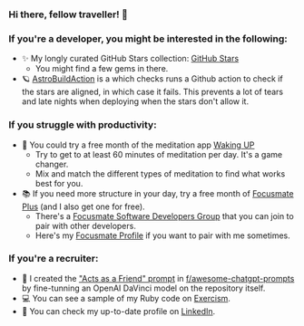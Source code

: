### Hi there, fellow traveller! 👋

### If you're a developer, you might be interested in the following:

- ✨ My longly curated GitHub Stars collection: [GitHub Stars](https://github.com/FlorinPopaCodes?tab=stars)
    - You might find a few gems in there.
- 🪐 [AstroBuildAction](https://github.com/FlorinPopaCodes/AstroBuildAction) is a which checks runs a Github action to check if the stars are aligned, in which case it fails. This prevents a lot of tears and late nights when deploying when the stars don't allow it.


### If you struggle with productivity:
- 🧘 You could try a free month of the meditation app [Waking UP](https://dynamic.wakingup.com/shareOpenAccess/SCF6B29F6)
    - Try to get to at least 60 minutes of meditation per day. It's a game changer.
    - Mix and match the different types of meditation to find what works best for you.
- 📚 If you need more structure in your day, try a free month of [Focusmate Plus](https://www.focusmate.com/?fmreferral=DRz3p70h5F) (and I also get one for free).
    - There's a [Focusmate Software Developers Group](https://www.focusmate.com/signup/softwaredevelopers) that you can join to pair with other developers.
    - Here's my [Focusmate Profile](https://www.focusmate.com/user/florin-popa-codes) if you want to pair with me sometimes.


### If you're a recruiter:
- 🦾 I created the ["Acts as a Friend" prompt](https://github.com/f/awesome-chatgpt-prompts/pull/508) in [f/awesome-chatgpt-prompts](https://github.com/f/awesome-chatgpt-prompts?tab=readme-ov-file#act-as-a-friend) by fine-tunning an OpenAI DaVinci model on the repository itself. 
- 💻 You can see a sample of my Ruby code on [Exercism](https://exercism.org/profiles/FlorinPopaCodes/solutions?track_slug=ruby).
- 🥬 You can check my up-to-date profile on [LinkedIn](https://www.linkedin.com/in/florin-popa-08405566/).

